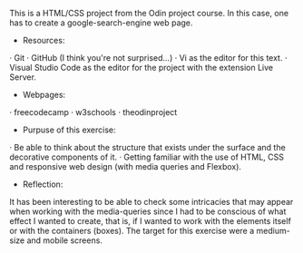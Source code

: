 This is a HTML/CSS project from the Odin project course. In this case, one has to create a google-search-engine web page.

- Resources:

 · Git
 · GitHub (I think you're not surprised...)
 · Vi as the editor for this text.
 · Visual Studio Code as the editor for the project with the extension Live Server.


- Webpages:

 · freecodecamp
 · w3schools
 · theodinproject 


- Purpuse of this exercise:

 · Be able to think about the structure that exists under the surface and the decorative components of it.
 · Getting familiar with the use of HTML, CSS and responsive web design (with media queries and Flexbox).


- Reflection:

It has been interesting to be able to check some intricacies that may appear when working with the media-queries since I had to be conscious of what effect I wanted to create, that is, if I wanted to work with the elements itself or with the containers (boxes).
The target for this exercise were a medium-size and mobile screens.
